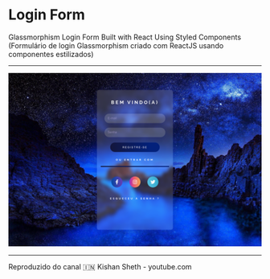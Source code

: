 # Login Form

Glassmorphism Login Form Built with React Using Styled Components (Formulário de login Glassmorphism criado com ReactJS usando componentes estilizados)

---

![img](img.png)

---

Reproduzido do canal 🇮🇳 Kishan Sheth - youtube.com
